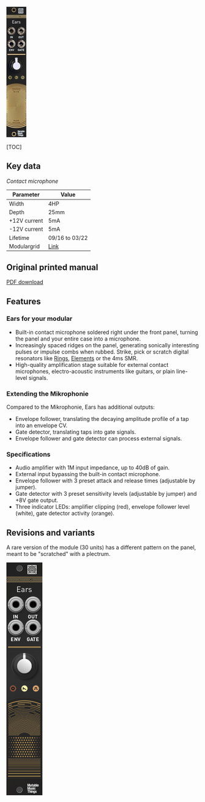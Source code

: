 ![](images/front_small.jpg)

[TOC]

## Key data

*Contact microphone*

Parameter    | Value
-------------|------
Width        | 4HP
Depth        | 25mm
+12V current | 5mA
-12V current | 5mA
Lifetime     | 09/16 to 03/22
Modulargrid  | [Link](https://www.modulargrid.net/e/mutable-instruments-ears)

## Original printed manual

[PDF download](downloads/ears_quickstart.pdf)

## Features

### Ears for your modular

* Built-in contact microphone soldered right under the front panel, turning the panel and your entire case into a microphone.
* Increasingly spaced ridges on the panel, generating sonically interesting pulses or impulse combs when rubbed. Strike, pick or scratch digital resonators like [Rings](/modules/rings), [Elements](/modules/elements) or the 4ms SMR.
* High-quality amplification stage suitable for external contact microphones, electro-acoustic instruments like guitars, or plain line-level signals.

### Extending the Mikrophonie

Compared to the Mikrophonie, Ears has additional outputs:

* Envelope follower, translating the decaying amplitude profile of a tap into an envelope CV.
* Gate detector, translating taps into gate signals.
* Envelope follower and gate detector can process external signals.

### Specifications

* Audio amplifier with 1M input impedance, up to 40dB of gain.
* External input bypassing the built-in contact microphone.
* Envelope follower with 3 preset attack and release times (adjustable by jumper).
* Gate detector with 3 preset sensitivity levels (adjustable by jumper) and +8V gate output.
* Three indicator LEDs: amplifier clipping (red), envelope follower level (white), gate detector activity (orange).

## Revisions and variants

A rare version of the module (30 units) has a different pattern on the panel, meant to be "scratched" with a plectrum.

![](./images/alt_panel.png)